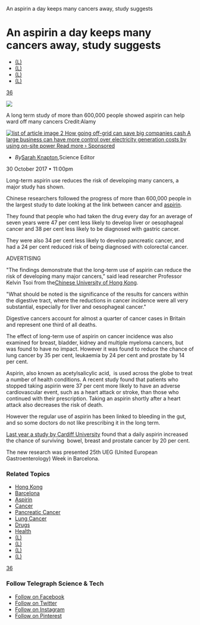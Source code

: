 An aspirin a day keeps many cancers away, study suggests

# An aspirin a day keeps many cancers away, study suggests

- [(L)](http://www.telegraph.co.uk/science/2017/10/30/aspirin-day-keeps-many-cancers-away-study-suggests/#)
- [(L)](http://www.telegraph.co.uk/science/2017/10/30/aspirin-day-keeps-many-cancers-away-study-suggests/#)
- [(L)](http://www.telegraph.co.uk/science/2017/10/30/aspirin-day-keeps-many-cancers-away-study-suggests/#)
- [(L)](http://www.telegraph.co.uk/science/2017/10/30/aspirin-day-keeps-many-cancers-away-study-suggests/#)

[ 36](http://www.telegraph.co.uk/science/2017/10/30/aspirin-day-keeps-many-cancers-away-study-suggests/#comments)

![](../_resources/79faba9808e62a8fc780bc64179d50e4.png)

A long term study of more than 600,000 people showed aspirin can help ward off many cancers Credit:Alamy

 [ ![list of article image 2](../_resources/54afd7ea39de2437b6917e2197fa0c9e.jpg)      How going off-grid can save big companies cash    A large business can have more control over electricity generation costs by using on-site power    Read more ›  Sponsored](http://www.telegraph.co.uk/business/energy-efficiency/off-grid-power-for-large-businesses/?WT.mc_id=tmgspk_plr_1823_ApdPt4GQYZlt&utm_source=tmgspk&utm_medium=plr&utm_content=1740&utm_campaign=tmgspk_plr_1740_ApdPt4GQYZlt&plr=1)

- *By*[Sarah Knapton](http://www.telegraph.co.uk/authors/sarah-knapton/),Science Editor

30 October 2017 • 11:00pm

Long-term aspirin use reduces the risk of developing many cancers, a major study has shown.

Chinese researchers followed the progress of more than 600,000 people in the largest study to date looking at the link between cancer and [aspirin](http://www.telegraph.co.uk/health-fitness/body/health-aspirin-pills-advice-anna-magee-stroke-cancer-prevention-heart-attack/).

They found that people who had taken the drug every day for an average of seven years were 47 per cent less likely to develop liver or oesophageal cancer and 38 per cent less likely to be diagnosed with gastric cancer.

They were also 34 per cent less likely to develop pancreatic cancer, and had a 24 per cent reduced risk of being diagnosed with colorectal cancer.

ADVERTISING

"The findings demonstrate that the long-term use of aspirin can reduce the risk of developing many major cancers,” said lead researcher Professor Kelvin Tsoi from the[Chinese University of Hong Kong](http://www.cuhk.edu.hk/).

"What should be noted is the significance of the results for cancers within the digestive tract, where the reductions in cancer incidence were all very substantial, especially for liver and oesophageal cancer."

Digestive cancers account for almost a quarter of cancer cases in Britain and represent one third of all deaths.

The effect of long-term use of aspirin on cancer incidence was also examined for breast, bladder, kidney and multiple myeloma cancers, but was found to have no impact. However it was found to reduce the chance of lung cancer by 35 per cent, leukaemia by 24 per cent and prostate by 14 per cent.

Aspirin, also known as acetylsalicylic acid,  is used across the globe to treat a number of health conditions. A recent study found that patients who stopped taking aspirin were 37 per cent more likely to have an adverse cardiovascular event, such as a heart attack or stroke, than those who continued with their prescription. Taking an aspirin shortly after a heart attack also decreases the risk of death.

However the regular use of aspirin has been linked to bleeding in the gut, and so some doctors do not like prescribing it in the long term.

[Last year a study by Cardiff University](http://www.telegraph.co.uk/science/2016/04/20/daily-aspirin-boosts-survival-in-cancer-patients-study-shows/) found that a daily aspirin increased the chance of surviving  bowel, breast and prostate cancer by 20 per cent.

The new research was presented 25th UEG (United European Gastroenterology) Week in Barcelona.

### Related Topics

- [Hong Kong](http://www.telegraph.co.uk/hong-kong/)
- [Barcelona](http://www.telegraph.co.uk/barcelona-places/)
- [Aspirin](http://www.telegraph.co.uk/aspirin/)
- [Cancer](http://www.telegraph.co.uk/cancer/)
- [Pancreatic Cancer](http://www.telegraph.co.uk/pancreatic-cancer/)
- [Lung Cancer](http://www.telegraph.co.uk/lung-cancer/)
- [Drugs](http://www.telegraph.co.uk/drugs/)
- [Health](http://www.telegraph.co.uk/health/)
- [(L)](http://www.telegraph.co.uk/science/2017/10/30/aspirin-day-keeps-many-cancers-away-study-suggests/#)
- [(L)](http://www.telegraph.co.uk/science/2017/10/30/aspirin-day-keeps-many-cancers-away-study-suggests/#)
- [(L)](http://www.telegraph.co.uk/science/2017/10/30/aspirin-day-keeps-many-cancers-away-study-suggests/#)
- [(L)](http://www.telegraph.co.uk/science/2017/10/30/aspirin-day-keeps-many-cancers-away-study-suggests/#)

[ 36](http://www.telegraph.co.uk/science/2017/10/30/aspirin-day-keeps-many-cancers-away-study-suggests/#comments)

### Follow Telegraph Science & Tech

- [Follow on Facebook](https://www.facebook.com/telegraphsciencetech)
- [Follow on Twitter](https://twitter.com/telegraphsci)
- [Follow on Instagram](https://www.instagram.com/telegraph)
- [Follow on Pinterest](https://uk.pinterest.com/telegraphlife)